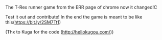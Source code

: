 The T-Rex runner game from the ERR page of chrome now it changed!C

Test it out and contribute! 
In the end the game is meant to be like this(https://bit.ly/2SM7Tt1)



(Thx to Kuga for the code (http://hellokugou.com/))
